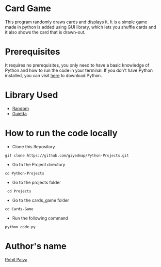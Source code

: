 # Card Game

This program randomly draws cards and displays it. It is a simple game made in python is added using GUI library, which lets you shuffle cards and it also shows the card that is drawn-out.

# Prerequisites

It requires no prerequisites, you only need to have a basic knowledge of Python and how to run the code in your terminal. If you don't have Python installed, you can visit [here](https://www.python.org/downloads/) to download Python.

# Library Used

- [Random](https://docs.python.org/3/library/random.html)
- [Guietta](https://docs.python.org/3/library/guietta.html)

# How to run the code locally

- Clone this Repository

```
git clone https://github.com/giyednap/Python-Projects.git
```

- Go to the Project directory

```
cd Python-Projects
```

- Go to the projects folder

```
 cd Projects
```

- Go to the cards_game folder

```
cd Cards-Game
```

- Run the following command

```
python code.py
```

# Author's name

[Rohit Paiya](https://github.com/paiyarohit)
